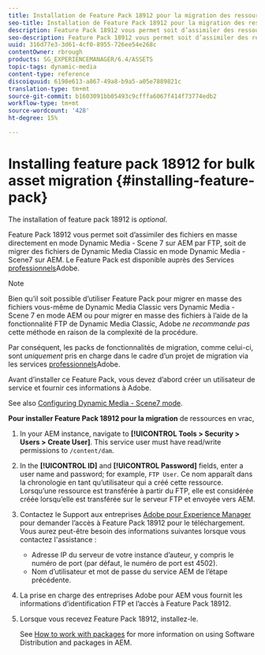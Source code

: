 ```yaml
---
title: Installation de Feature Pack 18912 pour la migration des ressources en vrac
seo-title: Installation de Feature Pack 18912 pour la migration des ressources en vrac
description: Feature Pack 18912 vous permet soit d’assimiler des ressources en vrac par FTP, soit de migrer des ressources de Dynamic Media Classic vers Dynamic Media dans AEM. Ce Feature Pack optionnel est fourni par le support Adobe.
seo-description: Feature Pack 18912 vous permet soit d’assimiler des ressources en vrac par FTP, soit de migrer des ressources de Dynamic Media Classic vers Dynamic Media dans AEM. Ce Feature Pack optionnel est fourni par le support Adobe.
uuid: 316d77e3-3d61-4cf0-8955-726ee54e268c
contentOwner: rbrough
products: SG_EXPERIENCEMANAGER/6.4/ASSETS
topic-tags: dynamic-media
content-type: reference
discoiquuid: 6198e613-a867-49a8-b9a5-a05e7889821c
translation-type: tm+mt
source-git-commit: b1603091bb05493c9cfffa6067f414f73774edb2
workflow-type: tm+mt
source-wordcount: '428'
ht-degree: 15%

---
```



# Installing feature pack 18912 for bulk asset migration {#installing-feature-pack}

The installation of feature pack 18912 is _optional_.

Feature Pack 18912 vous permet soit d’assimiler des fichiers en masse directement en mode Dynamic Media - Scene 7 sur AEM par FTP, soit de migrer des fichiers de Dynamic Media Classic en mode Dynamic Media - Scene7 sur AEM. Le Feature Pack est disponible auprès des Services [professionnels](https://www.adobe.com/fr/experience-cloud/consulting-services.html)Adobe.

>[!NOTE]
>
>Bien qu’il soit possible d’utiliser Feature Pack pour migrer en masse des fichiers vous-même de Dynamic Media Classic vers Dynamic Media - Scene 7 en mode AEM ou pour migrer en masse des fichiers à l’aide de la fonctionnalité FTP de Dynamic Media Classic, Adobe *ne recommande pas* cette méthode en raison de la complexité de la procédure.
>
>Par conséquent, les packs de fonctionnalités de migration, comme celui-ci, sont *uniquement* pris en charge dans le cadre d’un projet de migration via les services [professionnels](https://www.adobe.com/fr/experience-cloud/consulting-services.html)Adobe.

Avant d’installer ce Feature Pack, vous devez d’abord créer un utilisateur de service et fournir ces informations à Adobe.

See also [Configuring Dynamic Media - Scene7 mode](https://helpx.adobe.com/experience-manager/6-4/assets/using/config-dms7.html).

**Pour installer Feature Pack 18912 pour la migration** de ressources en vrac,

1. In your AEM instance, navigate to **[!UICONTROL Tools > Security > Users > Create User]**. This service user must have read/write permissions to `/content/dam`.
1. In the **[!UICONTROL ID]** and **[!UICONTROL Password]** fields, enter a user name and password; for example, `FTP User`. Ce nom apparaît dans la chronologie en tant qu’utilisateur qui a créé cette ressource. Lorsqu’une ressource est transférée à partir du FTP, elle est considérée créée lorsqu’elle est transférée sur le serveur FTP et envoyée vers AEM.
1. Contactez le Support aux entreprises [Adobe pour Experience Manager](https://helpx.adobe.com/fr/contact/enterprise-support.ec.html) pour demander l’accès à Feature Pack 18912 pour le téléchargement. Vous aurez peut-être besoin des informations suivantes lorsque vous contactez l&#39;assistance :

   * Adresse IP du serveur de votre instance d’auteur, y compris le numéro de port (par défaut, le numéro de port est 4502).
   * Nom d’utilisateur et mot de passe du service AEM de l’étape précédente.

1. La prise en charge des entreprises Adobe pour AEM vous fournit les informations d’identification FTP et l’accès à Feature Pack 18912.

1. Lorsque vous recevez Feature Pack 18912, installez-le.

   See [How to work with packages](/help/sites-administering/package-manager.md) for more information on using Software Distribution and packages in AEM.
